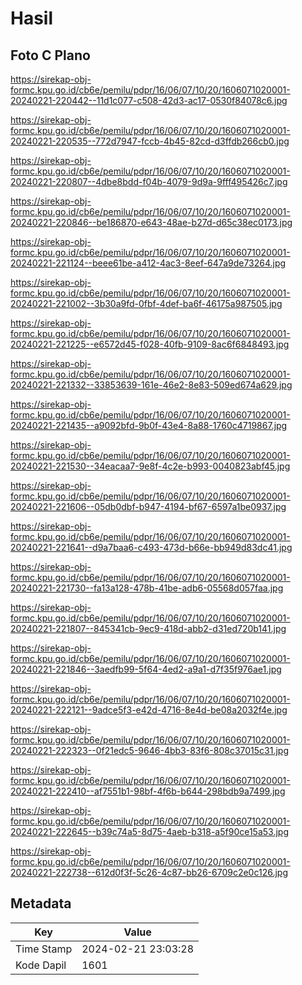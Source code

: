# Hasil

## Foto C Plano

https://sirekap-obj-formc.kpu.go.id/cb6e/pemilu/pdpr/16/06/07/10/20/1606071020001-20240221-220442--11d1c077-c508-42d3-ac17-0530f84078c6.jpg

https://sirekap-obj-formc.kpu.go.id/cb6e/pemilu/pdpr/16/06/07/10/20/1606071020001-20240221-220535--772d7947-fccb-4b45-82cd-d3ffdb266cb0.jpg

https://sirekap-obj-formc.kpu.go.id/cb6e/pemilu/pdpr/16/06/07/10/20/1606071020001-20240221-220807--4dbe8bdd-f04b-4079-9d9a-9fff495426c7.jpg

https://sirekap-obj-formc.kpu.go.id/cb6e/pemilu/pdpr/16/06/07/10/20/1606071020001-20240221-220846--be186870-e643-48ae-b27d-d65c38ec0173.jpg

https://sirekap-obj-formc.kpu.go.id/cb6e/pemilu/pdpr/16/06/07/10/20/1606071020001-20240221-221124--beee61be-a412-4ac3-8eef-647a9de73264.jpg

https://sirekap-obj-formc.kpu.go.id/cb6e/pemilu/pdpr/16/06/07/10/20/1606071020001-20240221-221002--3b30a9fd-0fbf-4def-ba6f-46175a987505.jpg

https://sirekap-obj-formc.kpu.go.id/cb6e/pemilu/pdpr/16/06/07/10/20/1606071020001-20240221-221225--e6572d45-f028-40fb-9109-8ac6f6848493.jpg

https://sirekap-obj-formc.kpu.go.id/cb6e/pemilu/pdpr/16/06/07/10/20/1606071020001-20240221-221332--33853639-161e-46e2-8e83-509ed674a629.jpg

https://sirekap-obj-formc.kpu.go.id/cb6e/pemilu/pdpr/16/06/07/10/20/1606071020001-20240221-221435--a9092bfd-9b0f-43e4-8a88-1760c4719867.jpg

https://sirekap-obj-formc.kpu.go.id/cb6e/pemilu/pdpr/16/06/07/10/20/1606071020001-20240221-221530--34eacaa7-9e8f-4c2e-b993-0040823abf45.jpg

https://sirekap-obj-formc.kpu.go.id/cb6e/pemilu/pdpr/16/06/07/10/20/1606071020001-20240221-221606--05db0dbf-b947-4194-bf67-6597a1be0937.jpg

https://sirekap-obj-formc.kpu.go.id/cb6e/pemilu/pdpr/16/06/07/10/20/1606071020001-20240221-221641--d9a7baa6-c493-473d-b66e-bb949d83dc41.jpg

https://sirekap-obj-formc.kpu.go.id/cb6e/pemilu/pdpr/16/06/07/10/20/1606071020001-20240221-221730--fa13a128-478b-41be-adb6-05568d057faa.jpg

https://sirekap-obj-formc.kpu.go.id/cb6e/pemilu/pdpr/16/06/07/10/20/1606071020001-20240221-221807--845341cb-9ec9-418d-abb2-d31ed720b141.jpg

https://sirekap-obj-formc.kpu.go.id/cb6e/pemilu/pdpr/16/06/07/10/20/1606071020001-20240221-221846--3aedfb99-5f64-4ed2-a9a1-d7f35f976ae1.jpg

https://sirekap-obj-formc.kpu.go.id/cb6e/pemilu/pdpr/16/06/07/10/20/1606071020001-20240221-222121--9adce5f3-e42d-4716-8e4d-be08a2032f4e.jpg

https://sirekap-obj-formc.kpu.go.id/cb6e/pemilu/pdpr/16/06/07/10/20/1606071020001-20240221-222323--0f21edc5-9646-4bb3-83f6-808c37015c31.jpg

https://sirekap-obj-formc.kpu.go.id/cb6e/pemilu/pdpr/16/06/07/10/20/1606071020001-20240221-222410--af7551b1-98bf-4f6b-b644-298bdb9a7499.jpg

https://sirekap-obj-formc.kpu.go.id/cb6e/pemilu/pdpr/16/06/07/10/20/1606071020001-20240221-222645--b39c74a5-8d75-4aeb-b318-a5f90ce15a53.jpg

https://sirekap-obj-formc.kpu.go.id/cb6e/pemilu/pdpr/16/06/07/10/20/1606071020001-20240221-222738--612d0f3f-5c26-4c87-bb26-6709c2e0c126.jpg


## Metadata

| Key        | Value               |
| ---------- | ------------------- |
| Time Stamp | 2024-02-21 23:03:28 |
| Kode Dapil | 1601                |




